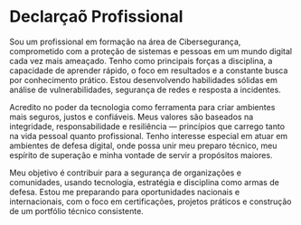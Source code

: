 # Declarçaõ Profissional
Sou um profissional em formação na área de Cibersegurança, comprometido com a proteção de sistemas e pessoas em um mundo digital cada vez mais ameaçado. Tenho como principais forças a disciplina, a capacidade de aprender rápido, o foco em resultados e a constante busca por conhecimento prático. Estou desenvolvendo habilidades sólidas em análise de vulnerabilidades, segurança de redes e resposta a incidentes.

Acredito no poder da tecnologia como ferramenta para criar ambientes mais seguros, justos e confiáveis. Meus valores são baseados na integridade, responsabilidade e resiliência — princípios que carrego tanto na vida pessoal quanto profissional. Tenho interesse especial em atuar em ambientes de defesa digital, onde possa unir meu preparo técnico, meu espírito de superação e minha vontade de servir a propósitos maiores.

Meu objetivo é contribuir para a segurança de organizações e comunidades, usando tecnologia, estratégia e disciplina como armas de defesa. Estou me preparando para oportunidades nacionais e internacionais, com o foco em certificações, projetos práticos e construção de um portfólio técnico consistente.
